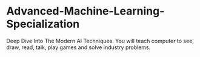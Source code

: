 # Advanced-Machine-Learning-Specialization
Deep Dive Into The Modern AI Techniques. You will teach computer to see, draw, read, talk, play games and solve industry problems.
